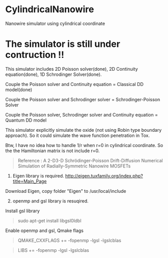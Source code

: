 # CylindricalNanowire

Nanowire simulator using cylindrical coordinate

# The simulator is still under contruction !!

This simulator includes 2D Poisson solver(done), 2D Continuity equation(done), 1D Schrodinger Solver(done).

Couple the Poisson solver and Continuity equation = Classical DD model(done)

Couple the Poisson solver and Schrodinger solver = Schrodinger-Poisson Solver

Couple the Poisson solver, Schrodinger solver and Continuity equation = Quantum DD model

This simulator explicitly simulate the oxide (not using Robin type boundary approach).
So it could simulate the wave function penetration in Tox.

Btw, I have no idea how to handle 1/r when r=0 in cylindrical coordinate.
So the the Hamiltonian matrix is not include r=0.

> Reference : A 2-D3-D Schrödinger-Poisson Drift-Diffusion Numerical Simulation of Radially-Symmetric Nanowire MOSFETs

1. Eigen library is required.
http://eigen.tuxfamily.org/index.php?title=Main_Page

  Download Eigen, copy folder "Eigen" to /usr/local/include  

2. openmp and gsl library is resuqired.

  Install gsl library

> sudo apt-get install libgsl0ldbl

  Enable openmp and gsl, Qmake flags

> QMAKE_CXXFLAGS += -fopenmp -lgsl -lgslcblas

> LIBS += -fopenmp -lgsl -lgslcblas


